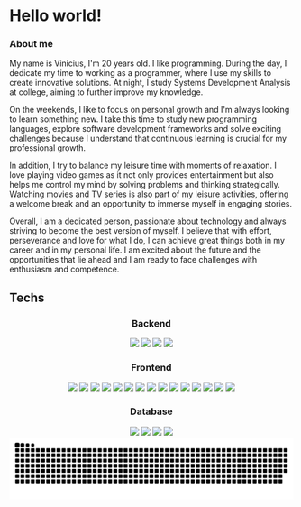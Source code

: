 # Hello world!

### About me

My name is Vinicius, I'm 20 years old. I like programming. During the day, I dedicate my time to working as a programmer, where I use my skills to create innovative solutions. At night, I study Systems Development Analysis at college, aiming to further improve my knowledge.

On the weekends, I like to focus on personal growth and I'm always looking to learn something new. I take this time to study new programming languages, explore software development frameworks and solve exciting challenges because I understand that continuous learning is crucial for my professional growth.

In addition, I try to balance my leisure time with moments of relaxation. I love playing video games as it not only provides entertainment but also helps me control my mind by solving problems and thinking strategically. Watching movies and TV series is also part of my leisure activities, offering a welcome break and an opportunity to immerse myself in engaging stories.

Overall, I am a dedicated person, passionate about technology and always striving to become the best version of myself. I believe that with effort, perseverance and love for what I do, I can achieve great things both in my career and in my personal life. I am excited about the future and the opportunities that lie ahead and I am ready to face challenges with enthusiasm and competence.
<br>

## Techs

<center>

### Backend

<div text-align="justify">
<img src="https://img.shields.io/badge/node.js-20232A?style=for-the-badge&logo=node.js&logoColor=61DAFB" />
<img src="https://img.shields.io/badge/NestJs-20232A?style=for-the-badge&logo=nestjs&logoColor=EA2845" />
<img src="https://img.shields.io/badge/Python-20232A?style=for-the-badge&logo=Python&logoColor=61DAFB" />
<img src="https://img.shields.io/badge/FastAPI-20232A?style=for-the-badge&logo=fastapi&logoColor=61DAFB" />
</div>

### Frontend

<div text-align="justify">

<img src="https://img.shields.io/badge/html5-20232A?style=for-the-badge&logo=html5&logoColor=FF6600" />
<img src="https://img.shields.io/badge/css3-20232A?style=for-the-badge&logo=css3&logoColor=61DAFB" />
<img src="https://img.shields.io/badge/Js-20232A?style=for-the-badge&logo=Javascript&logoColor=ffff00" />
<img src="https://img.shields.io/badge/Ts-20232A?style=for-the-badge&logo=typescript&logoColor=61DAFB" />
<img src="https://img.shields.io/badge/React-20232A?style=for-the-badge&logo=react&logoColor=61DAFB" />
<img src="https://img.shields.io/badge/NextJs-20232A?style=for-the-badge&logo=next.js&logoColor=61DAFB" />
<img src="https://img.shields.io/badge/vuejs-20232A?style=for-the-badge&logo=v&logoColor=61DAFB" />
<img src="https://img.shields.io/badge/less-20232A?style=for-the-badge&logo=less&logoColor=61DAFB" />
<img src="https://img.shields.io/badge/reactquery-20232A?style=for-the-badge&logo=reactquery&logoColor=61DAFB" />
<img src="https://img.shields.io/badge/mui-20232A?style=for-the-badge&logo=mui&logoColor=61DAFB" />
<img src="https://img.shields.io/badge/tailwindcss-20232A?style=for-the-badge&logo=tailwindcss&logoColor=61DAFB" />
<img src="https://img.shields.io/badge/reactnative-20232A?style=for-the-badge&logo=react&logoColor=61DAFB" />
<img src="https://img.shields.io/badge/expo-20232A?style=for-the-badge&logo=expo&logoColor=61DAFB" />
<img src="https://img.shields.io/badge/realm-20232A?style=for-the-badge&logo=realm&logoColor=61DAFB" />
<img src="https://img.shields.io/badge/axios-20232A?style=for-the-badge&logo=axios&logoColor=61DAFB" />

</div>

### Database

<div text-align="justify">
<img src="https://img.shields.io/badge/postgres-20232A?style=for-the-badge&logo=postgresql&logoColor=61DAFB" />
<img src="https://img.shields.io/badge/MongoDb-20232A?style=for-the-badge&logo=mongodb&logoColor=61DAFB" />
<img src="https://img.shields.io/badge/MySql-20232A?style=for-the-badge&logo=mysql&logoColor=61DAFB" />
<img src="https://img.shields.io/badge/oracle-20232A?style=for-the-badge&logo=oracle&logoColor=61DAFB" />

</div>

</center>


<img src="./src/github-user-contribution.svg" />
